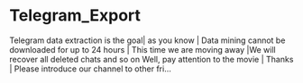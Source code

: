 # Telegram_Export
Telegram data extraction is the goal| as you know | Data mining cannot be downloaded for up to 24 hours | This time we are moving away |We will recover all deleted chats and so on Well, pay attention to the movie | Thanks | Please introduce our channel to other fri…
